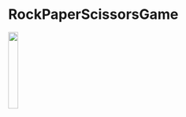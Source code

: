 # RockPaperScissorsGame


<img src="https://github.com/nukteozkilinc/RockPaperScissorsGame/assets/63263623/e8dc0326-9748-4151-8195-b86c5ef04c92" width="20%">
